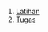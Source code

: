 1. [Latihan](https://github.com/isnizuliani/tekn-cloud-computing/blob/9672306cb345685b3155215bc5f1d3bd42b1ebd3/minggu-03/latihan.md)
2. [Tugas](https://github.com/isnizuliani/tekn-cloud-computing/blob/bcf43948017a3a8485d679aaa678f5e337f661a1/minggu-03/tugas.md)
